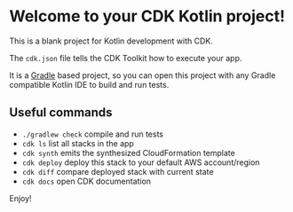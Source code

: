 # Welcome to your CDK Kotlin project!

This is a blank project for Kotlin development with CDK.

The `cdk.json` file tells the CDK Toolkit how to execute your app.

It is a [Gradle](https://gradle.org/) based project, so you can open this project with any Gradle compatible Kotlin IDE to build and run tests.

## Useful commands

 * `./gradlew check`     compile and run tests
 * `cdk ls`          list all stacks in the app
 * `cdk synth`       emits the synthesized CloudFormation template
 * `cdk deploy`      deploy this stack to your default AWS account/region
 * `cdk diff`        compare deployed stack with current state
 * `cdk docs`        open CDK documentation

Enjoy!
